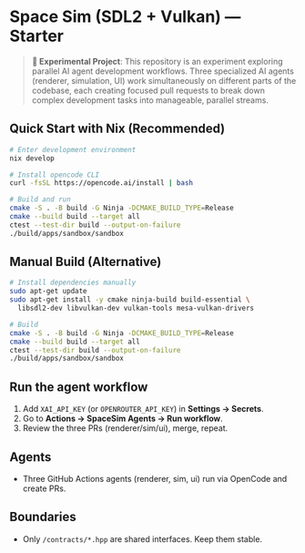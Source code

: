 # Space Sim (SDL2 + Vulkan) — Starter

> **🧪 Experimental Project**: This repository is an experiment exploring parallel AI agent development workflows. Three specialized AI agents (renderer, simulation, UI) work simultaneously on different parts of the codebase, each creating focused pull requests to break down complex development tasks into manageable, parallel streams.

## Quick Start with Nix (Recommended)

```bash
# Enter development environment
nix develop

# Install opencode CLI
curl -fsSL https://opencode.ai/install | bash

# Build and run
cmake -S . -B build -G Ninja -DCMAKE_BUILD_TYPE=Release
cmake --build build --target all
ctest --test-dir build --output-on-failure
./build/apps/sandbox/sandbox
```

## Manual Build (Alternative)

```bash
# Install dependencies manually
sudo apt-get update
sudo apt-get install -y cmake ninja-build build-essential \
  libsdl2-dev libvulkan-dev vulkan-tools mesa-vulkan-drivers

# Build
cmake -S . -B build -G Ninja -DCMAKE_BUILD_TYPE=Release
cmake --build build --target all
ctest --test-dir build --output-on-failure
./build/apps/sandbox/sandbox
```

## Run the agent workflow
1. Add `XAI_API_KEY` (or `OPENROUTER_API_KEY`) in **Settings → Secrets**.
2. Go to **Actions → SpaceSim Agents → Run workflow**.
3. Review the three PRs (renderer/sim/ui), merge, repeat.

## Agents

* Three GitHub Actions agents (renderer, sim, ui) run via OpenCode and create PRs.

## Boundaries

* Only `/contracts/*.hpp` are shared interfaces. Keep them stable.